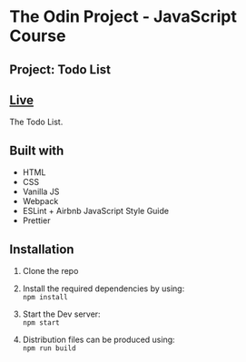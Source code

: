 # The Odin Project - JavaScript Course

## Project: Todo List

## [Live]()

The Todo List.

## Built with

- HTML
- CSS
- Vanilla JS
- Webpack
- ESLint + Airbnb JavaScript Style Guide
- Prettier

## Installation

1. Clone the repo

2. Install the required dependencies by using:  
   `npm install`

3. Start the Dev server:  
   `npm start`

4. Distribution files can be produced using:  
   `npm run build`
